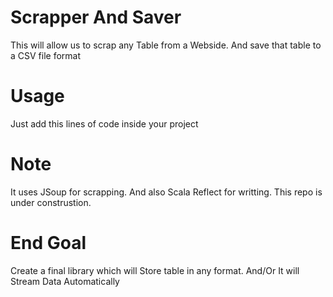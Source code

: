 # Scrapper And Saver
This will allow us to scrap any Table from a Webside. And save that table to a CSV file format

# Usage 
Just add this lines of code inside your project

# Note
It uses JSoup for scrapping.
And also Scala Reflect for writting.
This repo is under construstion.

# End Goal
Create a final library which will Store table in any format.
And/Or It will Stream Data Automatically
